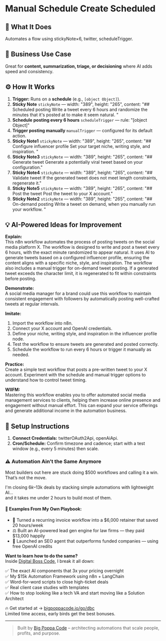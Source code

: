 # Manual Schedule Create Scheduled
  ## 🚀 What It Does
  Automates a flow using stickyNote×6, twitter, scheduleTrigger.
  
  ## 💼 Business Use Case
  Great for **content, summarization, triage, or decisioning** where AI adds speed and consistency.
  
  ## ⚙️ How It Works
  1. **Trigger:** Runs on a **schedule** (e.g., `[object Object]`).
  2. **Sticky Note** `stickyNote` — width: "389", height: "265", content: "## Scheduled posting 
Write a tweet every 6 hours and randomize the minutes that it's posted at to make it seem natural.
"
3. **Schedule posting every 6 hours** `scheduleTrigger` — rule: "[object Object]"
4. **Trigger posting manually** `manualTrigger` — configured for its default action.
5. **Sticky Note1** `stickyNote` — width: "389", height: "265", content: "## Configure influencer profile 
Set your target niche, writing style, and inspiration.
"
6. **Sticky Note3** `stickyNote` — width: "389", height: "265", content: "## Generate tweet
Generate a potentially viral tweet based on your configuration."
7. **Sticky Note4** `stickyNote` — width: "389", height: "265", content: "## Validate tweet
If the generated tweet does not meet length constraints, regenerate it."
8. **Sticky Note5** `stickyNote` — width: "389", height: "265", content: "## Post the tweet
Post the tweet to your X account."
9. **Sticky Note2** `stickyNote` — width: "389", height: "265", content: "## On-demand posting 
Write a tweet on demand, when you manually run your workflow.
"
  
  ## 💡 AI-Powered Ideas for Improvement
  **Explain:**  
This n8n workflow automates the process of posting tweets on the social media platform X. The workflow is designed to write and post a tweet every 6 hours, with the exact minute randomized to appear natural. It uses AI to generate tweets based on a configured influencer profile, ensuring the content aligns with a specific niche, style, and inspiration. The workflow also includes a manual trigger for on-demand tweet posting. If a generated tweet exceeds the character limit, it is regenerated to fit within constraints before posting.

**Demonstrate:**  
A social media manager for a brand could use this workflow to maintain consistent engagement with followers by automatically posting well-crafted tweets at regular intervals.

**Imitate:**  
1. Import the workflow into n8n.
2. Connect your X account and OpenAI credentials.
3. Define your niche, writing style, and inspiration in the influencer profile node.
4. Test the workflow to ensure tweets are generated and posted correctly.
5. Schedule the workflow to run every 6 hours or trigger it manually as needed.

**Practice:**  
Create a simple test workflow that posts a pre-written tweet to your X account. Experiment with the schedule and manual trigger options to understand how to control tweet timing.

**WIIFM:**  
Mastering this workflow enables you to offer automated social media management services to clients, helping them increase online presence and engagement without manual effort. This can expand your service offerings and generate additional income in the automation business.
  
  ## 🔧 Setup Instructions
  1. **Connect Credentials:** twitterOAuth2Api, openAiApi.
2. **Cron/Schedule:** Confirm timezone and cadence; start with a test window (e.g., every 5 minutes) then scale.
  
### ⚠️ Automation Ain’t the Same Anymore

Most builders out here are stuck doing $500 workflows and calling it a win.  
That’s not the move.  

I'm closing $6k–$13k deals by stacking simple automations with lightweight AI...  
and it takes me under 2 hours to build most of them.

#### 🧠 Examples From My Own Playbook:
- 🔁 Turned a recurring invoice workflow into a $6,000 retainer that saved 20 hours/week  
- ⚖️ Built an AI-powered lead gen engine for law firms — they paid $13,000 happily  
- 🚀 Launched an SEO agent that outperforms funded companies — using free OpenAI credits  

**Want to learn how to do the same?**  
Inside [Digital Boss Code](https://bigpoppacode.io/go/dbc), I break it all down:

✅ The exact AI components that 3x your pricing overnight  
✅ My $15k Automation Framework using n8n + LangChain  
✅ Word-for-word scripts to close high-ticket deals  
✅ Real client case studies with templates  
✅ How to stop looking like a tech VA and start moving like a Solution Architect  

🔥 Get started at → [bigpoppacode.io/go/dbc](https://bigpoppacode.io/go/dbc)  
Limited time access, early birds get the best bonuses.

---
> Built by [Big Poppa Code](https://bigpoppacode.io) – architecting automations that scale people, profits, and purpose.
  